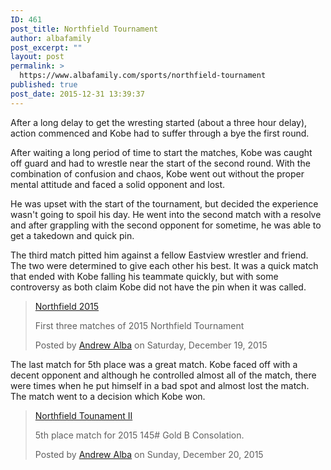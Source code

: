 ```yaml
---
ID: 461
post_title: Northfield Tournament
author: albafamily
post_excerpt: ""
layout: post
permalink: >
  https://www.albafamily.com/sports/northfield-tournament
published: true
post_date: 2015-12-31 13:39:37
---
```

After a long delay to get the wresting started (about a three hour delay), action commenced and Kobe had to suffer through a bye the first round.

After waiting a long period of time to start the matches, Kobe was caught off guard and had to wrestle near the start of the second round. With the combination of confusion and chaos, Kobe went out without the proper mental attitude and faced a solid opponent and lost.

He was upset with the start of the tournament, but decided the experience wasn't going to spoil his day. He went into the second match with a resolve and after grappling with the second opponent for sometime, he was able to get a takedown and quick pin.

The third match pitted him against a fellow Eastview wrestler and friend. The two were determined to give each other his best. It was a quick match that ended with Kobe falling his teammate quickly, but with some controversy as both claim Kobe did not have the pin when it was called.

<div class="fb-video" data-href="https://www.facebook.com/andrew.alba/videos/10153784622265979/?l=1952009182991053552" data-width="500"><div class="fb-xfbml-parse-ignore"><blockquote cite="https://www.facebook.com/andrew.alba/videos/10153784622265979/"><a href="https://www.facebook.com/andrew.alba/videos/10153784622265979/">Northfield 2015</a><p>First three matches of 2015 Northfield Tournament</p>Posted by <a href="https://www.facebook.com/andrew.alba">Andrew Alba</a> on Saturday, December 19, 2015</blockquote></div></div>


The last match for 5th place was a great match. Kobe faced off with a decent opponent and although he controlled almost all of the match, there were times when he put himself in a bad spot and almost lost the match. The match went to a decision which Kobe won.

<div class="fb-video" data-href="https://www.facebook.com/andrew.alba/videos/10153786176680979/?l=7108948243934648086" data-width="500"><div class="fb-xfbml-parse-ignore"><blockquote cite="https://www.facebook.com/andrew.alba/videos/10153786176680979/"><a href="https://www.facebook.com/andrew.alba/videos/10153786176680979/">Northfield Tounament II</a><p>5th place match for 2015 145# Gold B Consolation.</p>Posted by <a href="https://www.facebook.com/andrew.alba">Andrew Alba</a> on Sunday, December 20, 2015</blockquote></div></div>